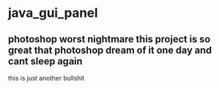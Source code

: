 # java_gui_panel
photoshop worst nightmare
this project is so great that photoshop dream of it one day and cant sleep again
----

this is just another bullshit
